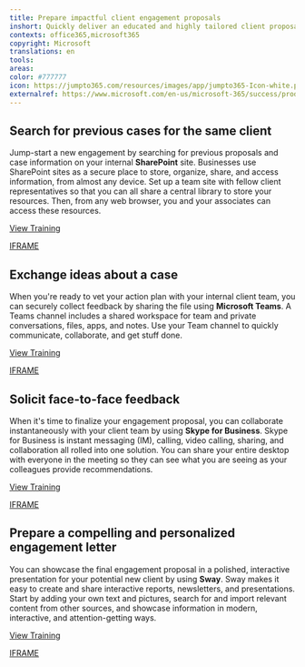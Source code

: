```yaml
---
title: Prepare impactful client engagement proposals 
inshort: Quickly deliver an educated and highly tailored client proposal that showcases related subject know-how and proactive research.
contexts: office365,microsoft365
copyright: Microsoft
translations: en
tools: 
areas: 
color: #777777
icon: https://jumpto365.com/resources/images/app/jumpto365-Icon-white.png
externalref: https://www.microsoft.com/en-us/microsoft-365/success/productivitylibrary/prepare-impactful-client-engagement-proposals
---
```


## Search for previous cases for the same client

Jump-start a new engagement by searching for previous proposals and case information on your internal **SharePoint** site. Businesses use SharePoint sites as a secure place to store, organize, share, and access information, from almost any device. Set up a team site with fellow client representatives so that you can all share a central library to store your resources. Then, from any web browser, you and your associates can access these resources.

[View Training](https://support.office.com/article/Create-a-team-site-in-SharePoint-Online-ef10c1e7-15f3-42a3-98aa-b5972711777d)

[IFRAME](https://www.microsoft.com/en-us/videoplayer/embed/RE1UCma)

## Exchange ideas about a case

When you're ready to vet your action plan with your internal client team, you can securely collect feedback by sharing the file using **Microsoft Teams**. A Teams channel includes a shared workspace for team and private conversations, files, apps, and notes. Use your Team channel to quickly communicate, collaborate, and get stuff done.

[View Training](https://support.office.com/article/Microsoft-Teams-Quick-Start-422bf3aa-9ae8-46f1-83a2-e65720e1a34d)

[IFRAME](https://www.microsoft.com/en-us/videoplayer/embed/RE1UMOJ)

## Solicit face-to-face feedback

When it's time to finalize your engagement proposal, you can collaborate instantaneously with your client team by using **Skype for Business**. Skype for Business is instant messaging (IM), calling, video calling, sharing, and collaboration all rolled into one solution. You can share your entire desktop with everyone in the meeting so they can see what you are seeing as your colleagues provide recommendations.

[View Training](https://support.office.com/en-US/article/Share-your-screen-in-Skype-for-Business-2d436dc9-d092-4ef1-83f1-dd9f7a7cd3fc)

[IFRAME](https://www.microsoft.com/en-us/videoplayer/embed/RE1Tmri)

## Prepare a compelling and personalized engagement letter

You can showcase the final engagement proposal in a polished, interactive presentation for your potential new client by using **Sway**. Sway makes it easy to create and share interactive reports, newsletters, and presentations. Start by adding your own text and pictures, search for and import relevant content from other sources, and showcase information in modern, interactive, and attention-getting ways.  

[View Training](https://support.office.com/en-US/article/Getting-Started-with-Sway-2076C468-63F4-4A89-AE5F-424796714A8A)

[IFRAME](https://www.microsoft.com/en-us/videoplayer/embed/RE1TBSV)

